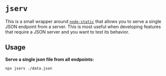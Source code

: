 # `jserv`

This is a small wrapper around [`node-static`](https://npmjs.com/package/node-static) that allows you to serve a single JSON endpoint from a server. This is most useful when developing features that require a JSON server and you want to test its behavior.

## Usage

**Serve a single json file from all endpoints:**

`npx jserv ./data.json`
